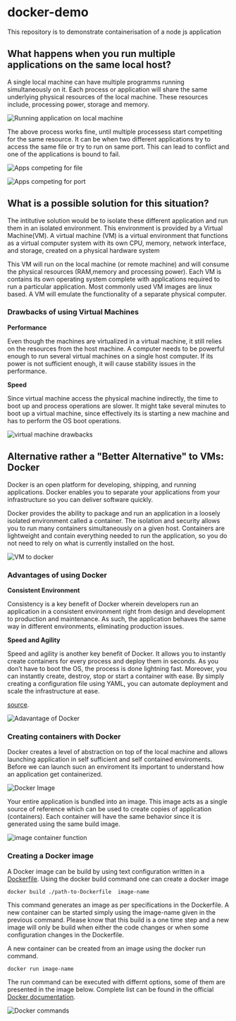 # docker-demo

This repository is to demonstrate containerisation of a node js application

## What happens when you run multiple applications on the same local host?

A single local machine can have multiple programms running simultaneously on it.
Each process or application will share the same underlying physical resources of
the local machine. These resources include, processing power, storage and
memory.

![Running application on local machine](/public/01-app-local-machine.png)

The above process works fine, until multiple processess start competiting for
the same resource. It can be when two different applications try to access the
same file or try to run on same port. This can lead to conflict and one of the
applications is bound to fail.

![Apps competing for file](public/02-compete.png)

![Apps competing for port](public/02-compete-port.png)

## What is a possible solution for this situation?

The intitutive solution would be to isolate these different application and run
them in an isolated environment. This environment is provided by a Virtual
Machine(VM). A virtual machine (VM) is a virtual environment that functions as a
virtual computer system with its own CPU, memory, network interface, and
storage, created on a physical hardware system

This VM will run on the local machine (or remote machine) and will consume the
physical resources (RAM,memory and processing power). Each VM is contains its
own operating system complete with applications required to run a particular
application. Most commonly used VM images are linux based. A VM will emulate the
functionality of a separate physical computer.

### Drawbacks of using Virtual Machines

**Performance**

Even though the machines are virtualized in a virtual machine, it still relies
on the resources from the host machine. A computer needs to be powerful enough
to run several virtual machines on a single host computer. If its power is not
sufficient enough, it will cause stability issues in the performance.

**Speed**

Since virtual machine access the physical machine indirectly, the time to boot
up and process operations are slower. It might take several minutes to boot up a
virtual machine, since effectively its is starting a new machine and has to
perform the OS boot operations.

![virtual machine drawbacks](public/04-vm-problems.png)

## Alternative rather a "Better Alternative" to VMs: Docker

Docker is an open platform for developing, shipping, and running applications.
Docker enables you to separate your applications from your infrastructure so you
can deliver software quickly.

Docker provides the ability to package and run an application in a loosely
isolated environment called a container. The isolation and security allows you
to run many containers simultaneously on a given host. Containers are
lightweight and contain everything needed to run the application, so you do not
need to rely on what is currently installed on the host.

![VM to docker](public/05-use-docker.png)

### **Advantages of using Docker**

**Consistent Environment**

Consistency is a key benefit of Docker wherein developers run an application in
a consistent environment right from design and development to production and
maintenance. As such, the application behaves the same way in different
environments, eliminating production issues.

**Speed and Agility**

Speed and agility is another key benefit of Docker. It allows you to instantly
create containers for every process and deploy them in seconds. As you don’t
have to boot the OS, the process is done lightning fast. Moreover, you can
instantly create, destroy, stop or start a container with ease. By simply
creating a configuration file using YAML, you can automate deployment and scale
the infrastructure at ease.

[source](https://www.cloudtern.com/cloud/top-5-advantages-of-using-docker/).

![Adavantage of Docker](public/03-use-vm.png)

### **Creating containers with Docker**

Docker creates a level of abstraction on top of the local machine and allows
launching application in self sufficient and self contained enviroments. Before
we can launch sucn an enviroment its important to understand how an application
get containerized.

![Docker Image](public/07-docker-vocab.png)

Your entire application is bundled into an image. This image acts as a single
source of reference which can be used to create copies of application
(containers). Each container will have the same behavior since it is generated
using the same build image.

![image container function](public/08-docker-image.png)

### **Creating a Docker image**

A Docker image can be build by using text configuration written in a
[Dockerfile](Dockerfile). Using the docker build command one can create a docker
image

```
docker build ./path-to-Dockerfile  image-name
```

This command generates an image as per specifications in the Dockerfile. A new
container can be started simply using the image-name given in the previous
command. Please know that this build is a one time step and a new image will
only be build when either the code changes or when some configuration changes in
the Dockerfile.

A new container can be created from an image using the docker run command.

```
docker run image-name
```

The run command can be executed with differnt options, some of them are
presented in the image below. Complete list can be found in the official
[Docker documentation](https://docs.docker.com/).

![Docker commands](public/09-docker-commands.png)
